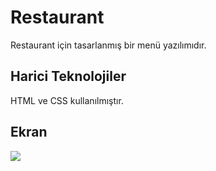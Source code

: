 
<h1>Restaurant </h1>

Restaurant için tasarlanmış bir menü yazılımıdır.

<h2>Harici Teknolojiler</h2>

HTML ve CSS kullanılmıştır.

<h2> Ekran </h2>

![](ekran.gif)
